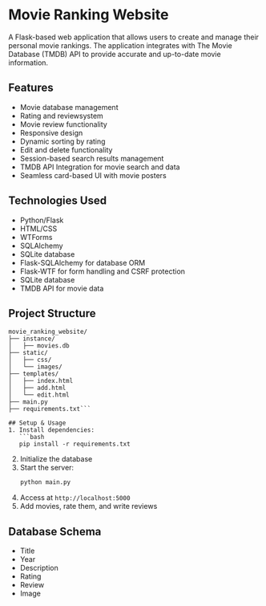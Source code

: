 # Movie Ranking Website

A Flask-based web application that allows users to create and manage their personal movie rankings. The application integrates with The Movie Database (TMDB) API to provide accurate and up-to-date movie information.

## Features
- Movie database management
- Rating and reviewsystem
- Movie review functionality
- Responsive design
- Dynamic sorting by rating
- Edit and delete functionality
- Session-based search results management
- TMDB API Integration for movie search and data
- Seamless card-based UI with movie posters

## Technologies Used
- Python/Flask
- HTML/CSS
- WTForms
- SQLAlchemy
- SQLite database
- Flask-SQLAlchemy for database ORM
- Flask-WTF for form handling and CSRF protection
- SQLite database
- TMDB API for movie data

## Project Structure
```
movie_ranking_website/
├── instance/
│   ├── movies.db
├── static/
│   ├── css/
│   └── images/
├── templates/
│   ├── index.html
│   ├── add.html
│   └── edit.html
├── main.py
├── requirements.txt```

## Setup & Usage
1. Install dependencies:
   ```bash
   pip install -r requirements.txt
   ```
2. Initialize the database
3. Start the server:
   ```bash
   python main.py
   ```
4. Access at `http://localhost:5000`
5. Add movies, rate them, and write reviews

## Database Schema
- Title
- Year
- Description
- Rating
- Review
- Image
